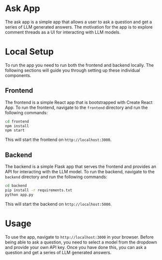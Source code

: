 # Ask App #

The ask app is a simple app that allows a user to ask a question and get a series of LLM generated answers. The motivation for the app is to explore comment threads as a UI for interacting with LLM models.

# Local Setup #

To run the app you need to run both the frontend and backend locally. The following sections will guide you through setting up these individual components.

## Frontend ##

The frontend is a simple React app that is bootstrapped with Create React App. To run the frontend, navigate to the `frontend` directory and run the following commands:

```bash
cd frontend
npm install
npm start
```

This will start the frontend on `http://localhost:3000`.

## Backend ##

The backend is a simple Flask app that serves the frontend and provides an API for interacting with the LLM model. To run the backend, navigate to the `backend` directory and run the following commands:

```bash
cd backend
pip install -r requirements.txt
python app.py
```

This will start the backend on `http://localhost:5000`.

# Usage #

To use the app, navigate to `http://localhost:3000` in your browser. Before being able to ask a question, you need to select a model from the dropdown and provide your own API key. Once you have done this, you can ask a question and get a series of LLM generated answers.
